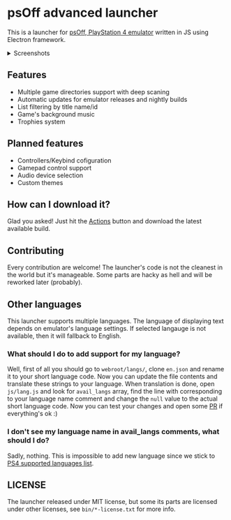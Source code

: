 # psOff advanced launcher

This is a launcher for [psOff, PlayStation 4 emulator](https://github.com/SysRay/psOff_public/) written in JS using Electron framework.

<details>
  <summary>Screenshots</summary>

  ![screen1](/misc/screen1.png)
  ![screen1](/misc/screen2.png)
  ![screen1](/misc/screen3.png)

</details>

## Features
+ Multiple game directories support with deep scaning
+ Automatic updates for emulator releases and nightly builds
+ List filtering by title name/id
+ Game's background music
+ Trophies system

## Planned features
+ Controllers/Keybind cofiguration
+ Gamepad control support
+ Audio device selection
+ Custom themes

## How can I download it?

Glad you asked! Just hit the [Actions](<https://github.com/igor725/adv-launch/actions?query=branch%3Amain>) button and download the latest available build.

## Contributing

Every contribution are welcome! The launcher's code is not the cleanest in the world but it's manageable.
Some parts are hacky as hell and will be reworked later (probably).

## Other languages

This launcher supports multiple languages. The language of displaying text depends on emulator's language settings. If selected langauge is not available, then it will fallback to English.

### What should I do to add support for my language?

Well, first of all you should go to `webroot/langs/`, clone `en.json` and rename it to your short language code. Now you can update the file contents and translate these strings to your language. When translation is done, open `js/lang.js` and look for `avail_langs` array, find the line with corresponding to your language name comment and change the `null` value to the actual short language code. Now you can test your changes and open some [PR](<https://github.com/igor725/adv-launch/pulls>) if everything's ok :)

### I don't see my language name in avail_langs comments, what should I do?

Sadly, nothing. This is impossible to add new language since we stick to [PS4 supported languages list](<https://www.psdevwiki.com/ps4/Languages>).

## LICENSE

The launcher released under MIT license, but some its parts are licensed under other licenses, see `bin/*-license.txt` for more info.
